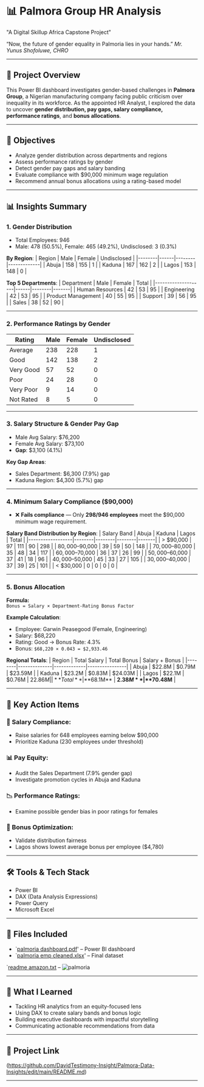 
# 📊 Palmora Group HR Analysis
"A Digital Skillup Africa Capstone Project"

“Now, the future of gender equality in Palmoria lies in your hands.” *Mr. Yunus Shofoluwe, CHRO*

---

## 📁 Project Overview

This Power BI dashboard investigates gender-based challenges in **Palmora Group**, a Nigerian manufacturing company facing public criticism over inequality in its workforce. As the appointed HR Analyst, I explored the data to uncover **gender distribution, pay gaps, salary compliance, performance ratings**, and **bonus allocations**.

---

## 🎯 Objectives

- Analyze gender distribution across departments and regions  
- Assess performance ratings by gender  
- Detect gender pay gaps and salary banding  
- Evaluate compliance with $90,000 minimum wage regulation  
- Recommend annual bonus allocations using a rating-based model

---

## 📊 Insights Summary

### 1. **Gender Distribution**
- Total Employees: 946  
- Male: 478 (50.5%), Female: 465 (49.2%), Undisclosed: 3 (0.3%)

**By Region**:
| Region | Male | Female | Undisclosed |
|--------|------|--------|-------------|
| Abuja  | 158  | 155    | 1           |
| Kaduna | 167  | 162    | 2           |
| Lagos  | 153  | 148    | 0           |

**Top 5 Departments**:
| Department         | Male | Female | Total |
|--------------------|------|--------|-------|
| Human Resources     | 42   | 53     | 95    |
| Engineering         | 42   | 53     | 95    |
| Product Management  | 40   | 55     | 95    |
| Support             | 39   | 56     | 95    |
| Sales               | 38   | 52     | 90    |

---

### 2. **Performance Ratings by Gender**
| Rating      | Male | Female | Undisclosed |
|-------------|------|--------|-------------|
| Average     | 238  | 228    | 1           |
| Good        | 142  | 138    | 2           |
| Very Good   | 57   | 52     | 0           |
| Poor        | 24   | 28     | 0           |
| Very Poor   | 9    | 14     | 0           |
| Not Rated   | 8    | 5      | 0           |

---

### 3. **Salary Structure & Gender Pay Gap**
- Male Avg Salary: $76,200  
- Female Avg Salary: $73,100  
- **Gap**: $3,100 (4.1%)

**Key Gap Areas**:
- Sales Department: $6,300 (7.9%) gap  
- Kaduna Region: $4,300 (5.7%) gap

---

### 4. **Minimum Salary Compliance ($90,000)**
- ❌ **Fails compliance** — Only **298/946 employees** meet the $90,000 minimum wage requirement.

**Salary Band Distribution by Region**:
| Salary Band      | Abuja | Kaduna | Lagos | Total |
|------------------|--------|--------|--------|-------|
| > $90,000        | 97     | 111    | 90     | 298   |
| $80,000–$90,000  | 39     | 59     | 50     | 148   |
| $70,000–$80,000  | 35     | 48     | 34     | 117   |
| $60,000–$70,000  | 36     | 37     | 26     | 99    |
| $50,000–$60,000  | 37     | 41     | 18     | 96    |
| $40,000–$50,000  | 45     | 33     | 27     | 105   |
| $30,000–$40,000  | 37     | 39     | 25     | 101   |
| < $30,000        | 0      | 0      | 0      | 0     |

---

### 5. **Bonus Allocation**
**Formula:**  
`Bonus = Salary × Department-Rating Bonus Factor`

**Example Calculation**:
- Employee: Garwin Peasegood (Female, Engineering)  
- Salary: $68,220  
- Rating: Good → Bonus Rate: 4.3%  
- Bonus: `$68,220 × 0.043 = $2,933.46`

**Regional Totals**:
| Region | Total Salary | Total Bonus | Salary + Bonus |
|--------|--------------|-------------|----------------|
| Abuja  | $22.8M       | $0.79M      | $23.59M        |
| Kaduna | $23.2M       | $0.83M      | $24.03M        |
| Lagos  | $22.1M       | $0.76M      | $22.86M        |
| **Total** | **$68.1M** | **$2.38M**  | **$70.48M**    |

---

## 📌 Key Action Items

### 🚨 Salary Compliance:
- Raise salaries for 648 employees earning below $90,000  
- Prioritize Kaduna (230 employees under threshold)

### 📊 Pay Equity:
- Audit the Sales Department (7.9% gender gap)  
- Investigate promotion cycles in Abuja and Kaduna

### 📉 Performance Ratings:
- Examine possible gender bias in poor ratings for females

### 🎁 Bonus Optimization:
- Validate distribution fairness  
- Lagos shows lowest average bonus per employee ($4,780)

---

## 🛠 Tools & Tech Stack

- Power BI  
- DAX (Data Analysis Expressions)  
- Power Query  
- Microsoft Excel

---

## 📂 Files Included

- `[palmoria dashboard.pdf](https://github.com/user-attachments/files/21069755/palmoria.dashboard.pdf)'
 – Power BI dashboard  
- `[palmoria emp cleaned.xlsx](https://github.com/user-attachments/files/21069852/palmoria.emp.cleaned.xlsx)'
 – Final dataset  
   
  
`[readme amazon.txt](https://github.com/user-attachments/files/21069829/readme.amazon.txt)
 – ![palmoria](https://github.com/user-attachments/assets/f748154c-a6ff-4a0d-a458-7f9a8436233e)


---

## 🧠 What I Learned

- Tackling HR analytics from an equity-focused lens  
- Using DAX to create salary bands and bonus logic  
- Building executive dashboards with impactful storytelling  
- Communicating actionable recommendations from data

---

## 🔗 Project Link

(https://github.com/DavidTestimony-Insight/Palmora-Data-Insights/edit/main/README.md)

---

